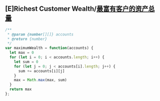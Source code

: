## [E]Richest Customer Wealth/[最富有客户的资产总量](https://leetcode-cn.com/problems/richest-customer-wealth/)

```js
/**
 * @param {number[][]} accounts
 * @return {number}
 */
var maximumWealth = function(accounts) {
  let max = 0
  for (let i = 0; i < accounts.length; i++) {
    let sum = 0
    for (let j = 0; j < accounts[i].length; j++) {
      sum += accounts[i][j]
    }
    max = Math.max(max, sum)
  }
  return max
};
```